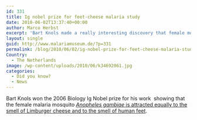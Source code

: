 ```yaml
---
id: 331
title: Ig nobel prize for feet-cheese malaria study
date: 2010-06-02T13:37:40+00:00
author: Marco Herbst
excerpt: 'Bart Knols made a really interesting discovery that female mosquitoes that carry malaria are attracted towards human feet and Limburger cheese with equal intensity. This discovery earned him the Biology Ig Nobel Prize in the year two thousand and six. '
layout: single
guid: http://www.malariamuseum.de/?p=331
permalink: /blog/2010/06/02/ig-nobel-prize-for-feet-cheese-malaria-study/
Country:
  - The Netherlands
image: /wp-content/uploads/2010/06/k34692061.jpg
categories:
  - Did you know?
  - News
---
```

Bart Knols won the 2006 Biology Ig Nobel prize for his work  showing that the female malaria mosquito [_Anopheles gambiae_ is attracted equally to the smell of Limburger cheese and to the smell of human feet](http://dx.doi.org/10.1016/0169-4758(96)10002-8 "Parasitology Today").